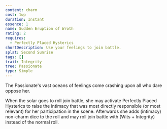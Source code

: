 ```yaml
---
content: charm
cost: 1wp
duration: Instant
essence: 1
name: Sudden Eruption of Wroth
rating: 2
requires:
  - Perfectly Placed Hysterics
shortDescription: Use your feelings to join battle.
splat: Second Sunrise
tags: []
trait: Integrity
tree: Passionate
type: Simple
---
```


The Passionate's vast oceans of feelings come crashing upon all who dare oppose her.

When the solar goes to roll join battle, she may activate Perfectly Placed Hysterics to raise the intimacy that was most directly responsible (or most relevant) for her participation in the scene. Afterwards she adds (intimacy) non-charm dice to the roll and may roll join battle with (Wits + Integrity) instead of the normal roll.


